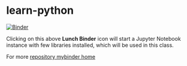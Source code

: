 # learn-python

[![Binder](https://mybinder.org/badge_logo.svg)](https://mybinder.org/v2/gh/sk-sahu/learn-python/master?filepath=new.ipynb)

Clicking on this above **Lunch Binder** icon will start a Jupyter Notebook instance with few libraries installed, which will be used in this class.

For more [repository mybinder home](https://mybinder.org/v2/gh/sk-sahu/learn-python/master)

